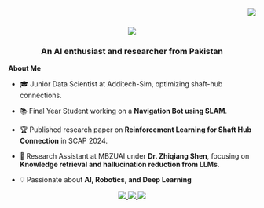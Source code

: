 

<img align="right" src="https://visitor-badge.laobi.icu/badge?page_id=salesp07.salesp07" />

<h1 align="center">
  <a href="https://git.io/typing-svg">
    <img src="https://readme-typing-svg.herokuapp.com/?font=Righteous&size=35&center=true&vCenter=true&width=500&height=70&duration=4000&lines=Hi+There!+👋;+I'm+Hassaan+Muhammad+Khan!;" />
  </a>
</h1>

<h3 align="center">An AI enthusiast and researcher from Pakistan </h3>



<div allign="centre">

  **About Me**
  
- 🎓 Junior Data Scientist at Additech-Sim, optimizing shaft-hub connections.
  
- 📚 Final Year Student working on a **Navigation Bot using SLAM**.
  
- 🏆 Published research paper on **Reinforcement Learning for Shaft Hub Connection** in SCAP 2024.
  
- 🔬 Research Assistant at MBZUAI under **Dr. Zhiqiang Shen**, focusing on **Knowledge retrieval and hallucination reduction from LLMs**.
  
- 💡 Passionate about **AI, Robotics, and Deep Learning**

</div>

<div align="center">
  <a href="mailto:hassaanmkhan12@gmail.com">
    <img src="https://img.shields.io/badge/Gmail-333333?style=for-the-badge&logo=gmail&logoColor=red" />
  </a>
  <a href="https://www.linkedin.com/in/hassaan-muhammad-khan/" target="_blank">
    <img src="https://img.shields.io/badge/LinkedIn-0077B5?style=for-the-badge&logo=linkedin&logoColor=white" />
  </a>
  <a href="https://drive.google.com/file/d/1wQrju02sN9LPV4ratGezyBVyVLw7TEsd/view?usp=sharing" target="_blank">
    <img src="https://img.shields.io/badge/Portfolio-FF5722?style=for-the-badge&logo=todoist&logoColor=white" />
  </a>
</div>


<br>

